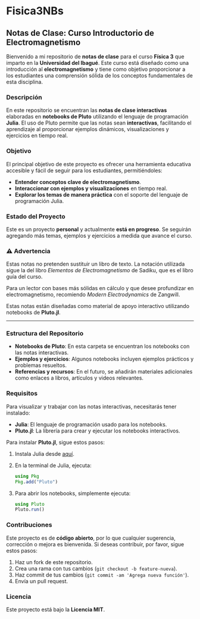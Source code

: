 # Fisica3NBs

## Notas de Clase: Curso Introductorio de Electromagnetismo

Bienvenido a mi repositorio de **notas de clase** para el curso **Física 3** que imparto en la **Universidad del Ibagué**. Este curso está diseñado como una introducción al **electromagnetismo** y tiene como objetivo proporcionar a los estudiantes una comprensión sólida de los conceptos fundamentales de esta disciplina.

### Descripción

En este repositorio se encuentran las **notas de clase interactivas** elaboradas en **notebooks de Pluto** utilizando el lenguaje de programación **Julia**. El uso de Pluto permite que las notas sean **interactivas**, facilitando el aprendizaje al proporcionar ejemplos dinámicos, visualizaciones y ejercicios en tiempo real.

### Objetivo

El principal objetivo de este proyecto es ofrecer una herramienta educativa accesible y fácil de seguir para los estudiantes, permitiéndoles:
- **Entender conceptos clave de electromagnetismo**.
- **Interaccionar con ejemplos y visualizaciones** en tiempo real.
- **Explorar los temas de manera práctica** con el soporte del lenguaje de programación Julia.

### Estado del Proyecto

Este es un proyecto **personal** y actualmente **está en progreso**. Se seguirán agregando más temas, ejemplos y ejercicios a medida que avance el curso.

### ⚠️ Advertencia  
Estas notas no pretenden sustituir un libro de texto. La notación utilizada sigue la del libro *Elementos de Electromagnetismo* de Sadiku, que es el libro guía del curso.  

Para un lector con bases más sólidas en cálculo y que desee profundizar en electromagnetismo, recomiendo *Modern Electrodynamics* de Zangwill.  

Estas notas están diseñadas como material de apoyo interactivo utilizando notebooks de **Pluto.jl**.

---

### Estructura del Repositorio

- **Notebooks de Pluto**: En esta carpeta se encuentran los notebooks con las notas interactivas.
- **Ejemplos y ejercicios**: Algunos notebooks incluyen ejemplos prácticos y problemas resueltos.
- **Referencias y recursos**: En el futuro, se añadirán materiales adicionales como enlaces a libros, artículos y videos relevantes.

### Requisitos

Para visualizar y trabajar con las notas interactivas, necesitarás tener instalado:

- **Julia**: El lenguaje de programación usado para los notebooks.
- **Pluto.jl**: La librería para crear y ejecutar los notebooks interactivos. 

Para instalar **Pluto.jl**, sigue estos pasos:

1. Instala Julia desde [aquí](https://julialang.org/downloads/).
2. En la terminal de Julia, ejecuta:

   ```julia
   using Pkg
   Pkg.add("Pluto")

3. Para abrir los notebooks, simplemente ejecuta:

    ```julia
   using Pluto
   Pluto.run()

### Contribuciones

Este proyecto es de **código abierto**, por lo que cualquier sugerencia, corrección o mejora es bienvenida. Si deseas contribuir, por favor, sigue estos pasos:

1. Haz un fork de este repositorio.
2. Crea una rama con tus cambios (`git checkout -b feature-nueva`).
3. Haz commit de tus cambios (`git commit -am 'Agrega nueva función'`).
4. Envía un pull request.

### Licencia

Este proyecto está bajo la **Licencia MIT**.
